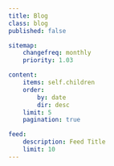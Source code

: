 ```yaml
---
title: Blog
class: blog
published: false

sitemap:
    changefreq: monthly
    priority: 1.03

content:
    items: self.children
    order:
        by: date
        dir: desc
    limit: 5
    pagination: true

feed:
    description: Feed Title
    limit: 10
---
```



